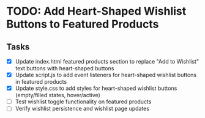 # TODO: Add Heart-Shaped Wishlist Buttons to Featured Products

## Tasks
- [x] Update index.html featured products section to replace "Add to Wishlist" text buttons with heart-shaped buttons
- [x] Update script.js to add event listeners for heart-shaped wishlist buttons in featured products
- [x] Update style.css to add styles for heart-shaped wishlist buttons (empty/filled states, hover/active)
- [ ] Test wishlist toggle functionality on featured products
- [ ] Verify wishlist persistence and wishlist page updates
